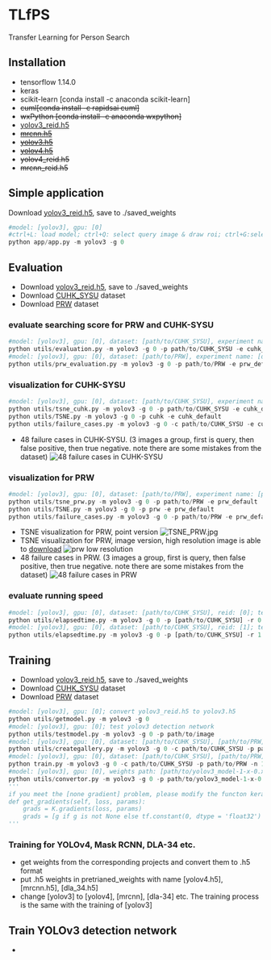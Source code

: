 # TLfPS
Transfer Learning for Person Search
## Installation
- tensorflow 1.14.0
- keras
- scikit-learn [conda install -c anaconda scikit-learn]
- ~~cuml[conda install -c rapidsai cuml]~~
- ~~wxPython [conda install -c anaconda wxpython]~~
- [yolov3_reid.h5](https://drive.google.com/file/d/1Dne2_ZCOAA4nn8PySBjzPFUaZbHpYsd5/view?usp=sharing)
- ~~[mrcnn.h5](https://github.com/matterport/Mask_RCNN/releases)~~
- ~~[yolov3.h5](https://github.com/qqwweee/keras-yolo3)~~
- ~~[yolov4.h5](https://github.com/Ma-Dan/keras-yolo4)~~
- ~~yolov4_reid.h5~~
- ~~mrcnn_reid.h5~~

## Simple application
Download [yolov3_reid.h5](https://drive.google.com/file/d/1Dne2_ZCOAA4nn8PySBjzPFUaZbHpYsd5/view?usp=sharing), save to ./saved_weights
```python
#model: [yolov3], gpu: [0]
#ctrl+L: load model; ctrl+Q: select query image & draw roi; ctrl+G:select gallery images; ctrl+S:search
python app/app.py -m yolov3 -g 0
```

## Evaluation
- Download [yolov3_reid.h5](https://drive.google.com/file/d/1Dne2_ZCOAA4nn8PySBjzPFUaZbHpYsd5/view?usp=sharing), save to ./saved_weights
- Download [CUHK_SYSU](https://drive.google.com/file/d/1D7VL43kIV9uJrdSCYl53j89RE2K-IoQA/view?usp=sharing) dataset
- Download [PRW](https://drive.google.com/file/d/116_mIdjgB-WJXGe8RYJDWxlFnc_4sqS8/view?usp=sharing) dataset
### evaluate searching score for PRW and CUHK-SYSU
```python
#model: [yolov3], gpu: [0], dataset: [path/to/CUHK_SYSU], experiment name: [cuhk_default]; evaluate on CUHK-SYSU dataset
python utils/evaluation.py -m yolov3 -g 0 -p path/to/CUHK_SYSU -e cuhk_default
#model: [yolov3], gpu: [0], dataset: [path/to/PRW], experiment name: [default]; evaluate on PRW dataset
python utils/prw_evaluation.py -m yolov3 -g 0 -p path/to/PRW -e prw_default
```
### visualization for CUHK-SYSU
```python
#model: [yolov3], gpu: [0], dataset: [path/to/CUHK_SYSU], experiment name: [cuhk_default]; TSNE visualization for CUHK-SYSU dataset
python utils/tsne_cuhk.py -m yolov3 -g 0 -p path/to/CUHK_SYSU -e cuhk_default
python utils/TSNE.py -m yolov3 -g 0 -p cuhk -e cuhk_default
python utils/failure_cases.py -m yolov3 -g 0 -c path/to/CUHK_SYSU -e cuhk_default
```
- 48 failure cases in CUHK-SYSU. (3 images a group, first is query, then false positive, then true negative. note there are some mistakes from the dataset)
![48 failure cases in CUHK-SYSU](https://github.com/RuaHU/TLfPS/blob/master/experiment_results/cuhk_canvas.jpg)

### visualization for PRW
```python
#model: [yolov3], gpu: [0], dataset: [path/to/PRW], experiment name: [prw_default]; TSNE visualization for PRW dataset
python utils/tsne_prw.py -m yolov3 -g 0 -p path/to/PRW -e prw_default
python utils/TSNE.py -m yolov3 -g 0 -p prw -e prw_default
python utils/failure_cases.py -m yolov3 -g 0 -p path/to/PRW -e prw_default
```
- TSNE visualization for PRW, point version
![TSNE_PRW.jpg](https://github.com/RuaHU/TLfPS/blob/master/experiment_results/TSNE_PRW.jpg)
- TSNE visualization for PRW, image version, high resolution image is able to [download](https://drive.google.com/file/d/1269Zz3M8P6eYnhNK0JYsZua1Oep7zh8_/view?usp=sharing)
![prw low resolution](https://github.com/RuaHU/TLfPS/blob/master/experiment_results/prw_low.jpg)
- 48 failure cases in PRW. (3 images a group, first is query, then false positive, then true negative. note there are some mistakes from the dataset)
![48 failure cases in PRW](https://github.com/RuaHU/TLfPS/blob/master/experiment_results/prw_canvas.jpg)

### evaluate running speed 
```python
#model: [yolov3], gpu: [0], dataset: [path/to/CUHK_SYSU], reid: [0]; test the running time without reid module
python utils/elapsedtime.py -m yolov3 -g 0 -p [path/to/CUHK_SYSU] -r 0
#model: [yolov3], gpu: [0], dataset: [path/to/CUHK_SYSU], reid: [1]; test the running time with reid module
python utils/elapsedtime.py -m yolov3 -g 0 -p [path/to/CUHK_SYSU] -r 1
```
## Training
- Download [yolov3_reid.h5](https://drive.google.com/file/d/1Dne2_ZCOAA4nn8PySBjzPFUaZbHpYsd5/view?usp=sharing), save to ./saved_weights
- Download [CUHK_SYSU](https://drive.google.com/file/d/1D7VL43kIV9uJrdSCYl53j89RE2K-IoQA/view?usp=sharing) dataset
- Download [PRW](https://drive.google.com/file/d/116_mIdjgB-WJXGe8RYJDWxlFnc_4sqS8/view?usp=sharing) dataset
```python
#model: [yolov3], gpu: [0]; convert yolov3_reid.h5 to yolov3.h5
python utils/getmodel.py -m yolov3 -g 0
#model: [yolov3], gpu: [0]; test yolov3 detection network
python utils/testmodel.py -m yolov3 -g 0 -p path/to/image
#model: [yolov3], gpu: [0], dataset: [path/to/CUHK_SYSU], [path/to/PRW]; create detection, help to evaluate the running time evaluation
python utils/creategallery.py -m yolov3 -g 0 -c path/to/CUHK_SYSU -p path/to/PRW
#model: [yolov3], gpu: [0], dataset: [path/to/CUHK_SYSU], [path/to/PRW], model name: [1]; start training
python train.py -m yolov3 -g 0 -c path/to/CUHK_SYSU -p path/to/PRW -n 1
#model: [yolov3], gpu: [0], weights path: [path/to/yolov3_model-1-x-0.xxx.h5]; convert a trained model yolov3_xxx.h5 to yolov3_reid.h5
python utils/convertor.py -m yolov3 -g 0 -p path/to/yolov3_model-1-x-0.xxx.h5
'''
if you meet the [none gradient] problem, please modify the functon keras->optimizer.py->get_gradients by this:
def get_gradients(self, loss, params):
    grads = K.gradients(loss, params)
    grads = [g if g is not None else tf.constant(0, dtype = 'float32') for g in grads]
'''
```
### Training for YOLOv4, Mask RCNN, DLA-34 etc.
- get weights from the corresponding projects and convert them to .h5 format
- put .h5 weights in pretrianed_weights with name [yolov4.h5], [mrcnn.h5], [dla_34.h5]
- change [yolov3] to [yolov4], [mrcnn], [dla-34] etc. The training process is the same with the training of [yolov3]

## Train YOLOv3 detection network

- 
